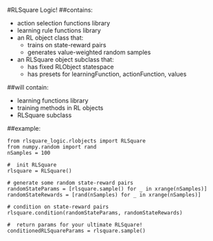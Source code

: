 #RLSquare Logic!
##contains:
- action selection functions library
- learning rule functions library
- an RL object class that:
    - trains on state-reward pairs
    - generates value-weighted random samples
- an RLSquare object subclass that:
    - has fixed RLObject statespace
    - has presets for learningFunction, actionFunction, values

##will contain:
- learning functions library
- training methods in RL objects
- RLSquare subclass

##example:
```
from rlsquare_logic.rlobjects import RLSquare
from numpy.random import rand
nSamples = 100

#  init RLSquare
rlsquare = RLSquare()

# generate some random state-reward pairs
randomStateParams = [rlsquare.sample() for _ in xrange(nSamples)]
randomStateRewards = [rand(nSamples) for _ in xrange(nSamples)]

# condition on state-reward pairs
rlsquare.condition(randomStateParams, randomStateRewards)

#  return params for your ultimate RLSquare!
conditionedRLSquareParams = rlsquare.sample()
```
